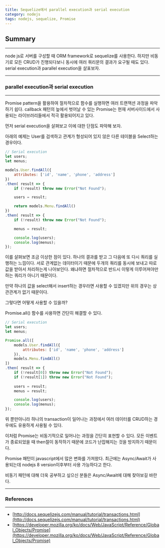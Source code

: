 ```yaml
---
title: Sequelize에서 parallel execution과 serial execution
category: nodejs
tags: nodejs, sequelize, Promise
---
```


## Summary
---
 node js로 서버를 구성할 때 ORM framework로 sequelize를 사용한다. 
 하지만 비동기로 모든 CRUD가 진행되다보니 동시에 여러 쿼리문의 결과가 요구될 때도 있다.
 serial execution과 parallel execution을 살표보자.

---
### parallel execution과 serial execution
---

 Promise pattern을 활용하여 절차적으로 함수를 실행하면 여러 트랜잭션 과정을 파악하기 쉽다.
 callback 패턴의 늪에서 벗어날 수 있는 Promise는 현재 서버사이드에서 사용되는 라이브러리들에서
 적극 활용되어지고 있다.

 먼저 serial execution을 살펴보고 이에 대한 단점도 파악해 보자.

 아래의 예제는 User를 검색하고 관계가 형성되어 있지 않은 다른 테이블을 Select하는 경우이다.

```javascript
// Serial execution
let users;
let menus;

models.User.findAll({
    attributes: ['id', 'name', 'phone', 'address']
})
.then( result => {
    if (!result) throw new Error("Not Found");

    users = result;

    return models.Menu.findAll()
})
.then( result => {
    if (!result) throw new Error("Not Found");

    menus = result;

    console.log(users);
    console.log(menus);
});
```

이를 살펴보면 조금 이상한 점이 있다. 하나의 결과를 받고 그 다음에 또 다시 쿼리를 실행하는 느낌이다.
서로 관계없는 데이터이기 때문에 두개의 쿼리를 동시에 보내고 따로 값을 받아서 처리하는게 나아보인다.
왜냐하면 절차적으로 반드시 이렇게 이루어져야만 하는 쿼리가 아니기 때문이다.

만약 하나의 값을 select해서 insert하는 경우라면 사용할 수 있겠지만 위의 경우는 상관관계가 없기 때문이다.

그렇다면 어떻게 사용할 수 있을까?

Promise.all() 함수를 사용하면 간단히 해결할 수 있다.
```javascript
// Serial execution
let users;
let menus;

Promise.all([
    models.User.findAll({
        attributes: ['id', 'name', 'phone', 'address']
    }),
    models.Menu.findAll()
])
.then( result => {
    if (!result[0]) throw new Error("Not Found");
    if (!result[1]) throw new Error("Not Found");
    
    users = result;
    menus = result;

    console.log(users);
    console.log(menus);
});
```

위 뿐만아니라 하나의 transaction이 일어나는 과정에서 여러 데이터를 CRUD하는 경우에도 유용하게 사용될 수 있다.

이처럼 Promise는 비동기적으로 일어나는 과정을 간단히 표현할 수 있다.
모든 이벤트가 종료되었을 때 then절이 동작하기 때문에 코드가 난잡해지는 것을 방지하기 때문이다.

Promise 패턴이 javascript에서 많은 변화를 가져왔다. 
최근에는 Async/Await가 사용되는데 nodejs 8 version이후부터 사용 가능하다고 한다.

비동기 패턴에 대해 더욱 공부하고 싶으신 분들은 Async/Await에 대해 찾아보길 바란다.

---
### References
---
- [http://docs.sequelizejs.com/manual/tutorial/transactions.html](http://docs.sequelizejs.com/manual/tutorial/transactions.html)
- [https://developer.mozilla.org/ko/docs/Web/JavaScript/Reference/Global_Objects/Promise](https://developer.mozilla.org/ko/docs/Web/JavaScript/Reference/Global_Objects/Promise)